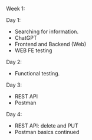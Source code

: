Week 1:

Day 1:

 - Searching for information.
 - ChatGPT
 - Frontend and Backend (Web)
 - WEB FE testing

Day 2: 
 - Functional testing.

Day 3:
 - REST API
 - Postman

Day 4:
 - REST API: delete and PUT
 - Postman basics continued


